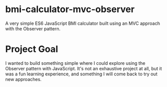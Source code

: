 # bmi-calculator-mvc-observer
A very simple ES6 JavaScript BMI calculator built using an MVC approach with the Observer pattern.

# Project Goal
I wanted to build something simple where I could explore using the Observer pattern with JavaScript. It's not an exhaustive project at all, but it was a fun learning experience, and something I will come back to try out new approaches.
